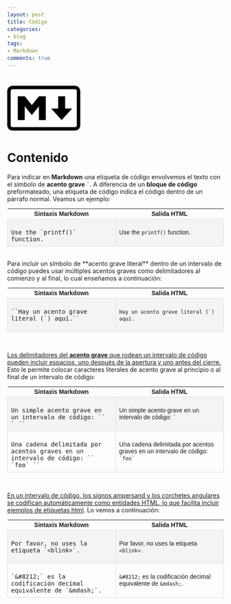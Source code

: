 ```yaml
---
layout: post
title: Código
categories:
- blog
tags:
- Markdown
comments: true
---
```


<!-- Estilo CSS del post-->
<style>
ul.b {list-style-type: disc;}

table {
    font-family: arial, sans-serif;
    border-collapse: collapse;
    width: 100%;
}

td {
  vertical-align: baseline;
    border: 1px solid #dddddd;
    text-align: left;
    padding: 8px;
}

th {
    text-align: center;
    width: 50%;
}
tr:nth-child(even) {
    background-color: rgba(238, 238, 238, 0.57);
}
td:first-child {
    font-family: 'Inconsolata', monospace;
}

table h1 {
  font-size: 2em;
  font-weight: normal;
  color: #000;
}

h2 {
  font-size: 1.5em;
  font-weight: normal;
}

h3 {
  font-size: 1.17em;
  font-weight: normal;
}

h4 {
  font-size: 1.00em;
  font-weight: normal;
}

h5 {
  font-size: 0.83em;
  font-weight: normal;
}

h6 {
  font-size: 0.67em;
  font-weight: normal;
}
</style>

<!-- Imagen Markdown -->
# <img src="./../static/markdown.png" alt="Drawing" style="width: 170px;"/>

<!-- Contenido post -->
# Contenido
Para indicar en **Markdown** una etiqueta de código envolvemos el texto con el símbolo de **acento grave** `` ` ``. A diferencia de un **bloque de código** preformateado, una etiqueta de código indica el código dentro de un párrafo normal. Veamos un ejemplo:

<table>
  <tr>
    <th>Sintaxis Markdown</th>
    <th>Salida HTML</th>
  </tr>
  <tr>
    <td>
    Use the `printf()` function.
    </td>
    <td>
    <p>Use the <code>printf()</code> function.</p>
    </td>
  </tr>  
</table>

<br/>
Para incluir un símbolo de **acento grave literal** dentro de un intervalo de código puedes usar múltiples acentos graves como delimitadores al comienzo y al final, lo cual enseñamos a continuación:

<table>
  <tr>
    <th>Sintaxis Markdown</th>
    <th>Salida HTML</th>
  </tr>
  <tr>
    <td>
    ``Hay un acento grave literal (`) aquí.``
    </td>
    <td>
    <p><code>Hay un acento grave literal (`) aquí.</code></p>
    </td>
  </tr>  
</table>

<br/>

<ins>Los delimitadores del **acento grave** que rodean un intervalo de código pueden incluir espacios, uno después de la apertura y uno antes del cierre.</ins> Esto le permite colocar caracteres literales de acento grave al principio o al final de un intervalo de código:

<table>
  <tr>
    <th>Sintaxis Markdown</th>
    <th>Salida HTML</th>
  </tr>
  <tr>
    <td>
    Un simple acento grave en un intervalo de código: `` ` ``
    </td>
    <td>
    <p>Un simple acento grave en un intervalo de código: <code>`</code></p>
    </td>
  </tr>  
  <tr>
    <td>
    Una cadena delimitada por acentos graves en un intervalo de código: `` `foo` ``
    </td>
    <td>
    <p>Una cadena delimitada por acentos graves en un intervalo de código: <code>`foo`</code></p>
    </td>
  </tr> 
</table>

<br/>

<ins>En un intervalo de código, los signos ampersand y los corchetes angulares se codifican automáticamente como entidades HTML, lo que facilita incluir ejemplos de etiquetas html</ins>. Lo vemos a continuación:

<table>
  <tr>
    <th>Sintaxis Markdown</th>
    <th>Salida HTML</th>
  </tr>
  <tr>
    <td>
    Por favor, no uses la etiqueta `&lt;blink&gt;`.
    </td>
    <td>
    <p>Por favor, no uses la etiqueta <code>&lt;blink&gt;</code>.</p>
    </td>
  </tr>  
  <tr>
    <td>
    `&amp;#8212;` es la codificación decimal equivalente de `&amp;mdash;`.
    </td>
    <td>
      <p><code>&amp;#8212;</code> es la codificación decimal equivalente de <code>&amp;mdash;</code>.</p>
    </td>
  </tr> 
</table>

